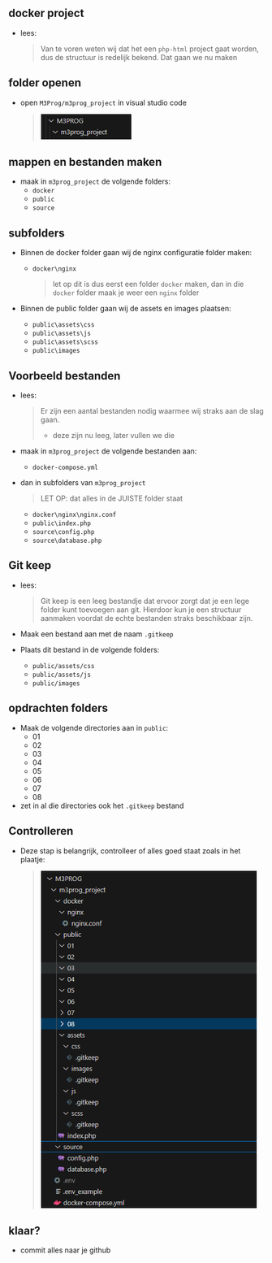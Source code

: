 ## docker project

- lees:
   > Van te voren weten wij dat het een `php-html` project gaat worden, dus de structuur is redelijk bekend. Dat gaan we nu maken

## folder openen

- open `M3Prog/m3prog_project` in visual studio code
   > ![](img/projectdir.PNG)  

## mappen en bestanden maken

- maak in `m3prog_project` de volgende folders:
   - `docker`
   - `public`
   - `source`

## subfolders

- Binnen de docker folder gaan wij de nginx configuratie folder maken:
   - `docker\nginx`

      > let op dit is dus eerst een folder `docker` maken, dan in die `docker` folder maak je weer een `nginx` folder 

- Binnen de public folder gaan wij de assets en images plaatsen:
   - `public\assets\css`
   - `public\assets\js`
   - `public\assets\scss`
   - `public\images`

## Voorbeeld bestanden

- lees:
   > Er zijn een aantal bestanden nodig waarmee wij straks aan de slag gaan.  
   > - deze zijn nu leeg, later vullen we die

- maak in `m3prog_project` de volgende bestanden aan:
   - `docker-compose.yml`

- dan in subfolders van `m3prog_project`
   > LET OP: dat alles in de JUISTE folder staat
   - `docker\nginx\nginx.conf`
   - `public\index.php`
   - `source\config.php`
   - `source\database.php`

## Git keep

- lees:
   > Git keep is een leeg bestandje dat ervoor zorgt dat je een lege folder kunt toevoegen aan git. Hierdoor kun je een structuur aanmaken voordat de echte bestanden straks beschikbaar zijn.

- Maak een bestand aan met de naam `.gitkeep`
- Plaats dit bestand in de volgende folders:
    - `public/assets/css`
    - `public/assets/js`
    - `public/images`

## opdrachten folders

- Maak de volgende directories aan in `public`:
   - 01
   - 02
   - 03
   - 04
   - 05
   - 06
   - 07
   - 08
- zet in al die directories ook het `.gitkeep` bestand
 
## Controlleren

- Deze stap is belangrijk, controlleer of alles goed staat zoals in het plaatje:

   > ![](img/folder_structuur.png)

## klaar?

- commit alles naar je github